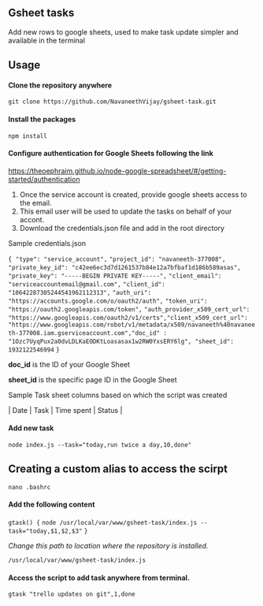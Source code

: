 ## Gsheet tasks

Add new rows to google sheets, used to make task update simpler and available in the terminal



## Usage

#### Clone the repository anywhere

`git clone https://github.com/NavaneethVijay/gsheet-task.git`



#### Install the packages

`npm install`



#### Configure authentication for Google Sheets following the link

https://theoephraim.github.io/node-google-spreadsheet/#/getting-started/authentication

1. Once the service account is created, provide google sheets access to the email.
2. This email user will be used to update the tasks on behalf of your accont.
3. Download the credentials.json file and add in the root directory

Sample credentials.json

`{`
​    `"type": "service_account",`
​    `"project_id": "navaneeth-377008",`
​    `"private_key_id": "c42ee6ec3d7d1261537b84e12a7bfbaf1d186b589asas",`
​    `"private_key": "-----BEGIN PRIVATE KEY-----",`
​    `"client_email": "serviceaccountemail@gmail.com",`
​    `"client_id": "10642287305244541962112313",`
​    `"auth_uri": "https://accounts.google.com/o/oauth2/auth",`
​    `"token_uri": "https://oauth2.googleapis.com/token",`
​    `"auth_provider_x509_cert_url": "https://www.googleapis.com/oauth2/v1/certs",`
​    `"client_x509_cert_url": "https://www.googleapis.com/robot/v1/metadata/x509/navaneeth%40navaneeth-377008.iam.gserviceaccount.com",`
​    `"doc_id" : "1Ozc7UyqPux2a0dvLDLKaEODKtLoasasax1w2RW0YxsERY6lg", `
​    `"sheet_id": 1932122546994`
  `}`

**doc_id**  is the ID of your Google Sheet

**sheet_id** is the specific page ID in the Google Sheet



Sample Task sheet columns based on which the script was created

| Date | Task | Time spent | Status |



#### Add new task

`node index.js --task="today,run twice a day,10,done"`



## Creating a custom alias to access the scirpt

`nano .bashrc`

#### Add the following content

`gtask() {`
   `node /usr/local/var/www/gsheet-task/index.js --task="today,$1,$2,$3"`
`}`

*Change this path to location where the repository is installed.*

`/usr/local/var/www/gsheet-task/index.js`



#### Access the script to add task anywhere from terminal.

`gtask "trello updates on git",1,done`
